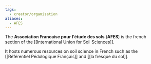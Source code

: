 ```yaml
---
tags:
  - creator/organisation
aliases:
  - AFES
---
```


The **Association Francaise pour l'étude des sols** (**AFES**) is the french section of the [[International Union for Soil Sciences]]. 

It hosts numerous resources on soil science in French such as the [[Référentiel Pédologique Français]] and [[la fresque du sol]].